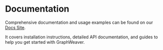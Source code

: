 # Documentation

Comprehensive documentation and usage examples can be found on our [Docs Site](https://docs.graphweaver.com).

It covers installation instructions, detailed API documentation, and guides to help you get started with GraphWeaver.
